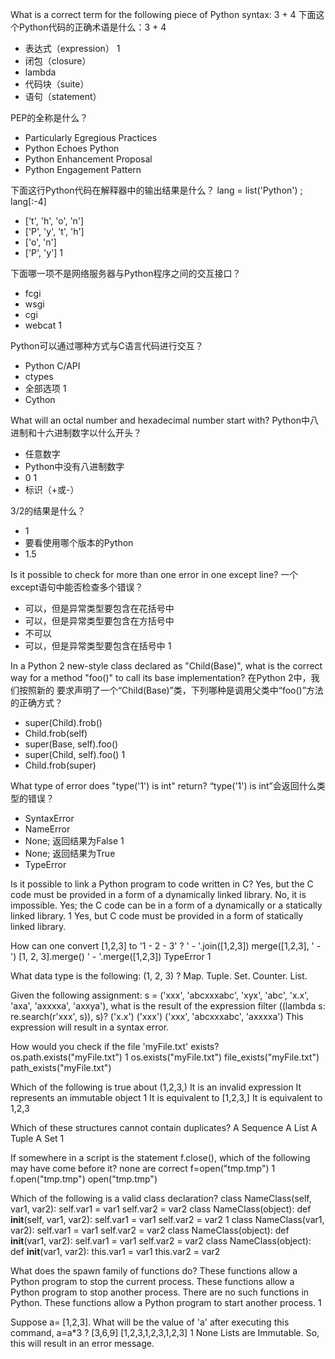What is a correct term for the following piece of Python syntax: 3 + 4
下面这个Python代码的正确术语是什么：3 + 4
- 表达式（expression）  1
- 闭包（closure）
- lambda
- 代码块（suite）
- 语句（statement）


PEP的全称是什么？
- Particularly Egregious Practices
- Python Echoes Python
- Python Enhancement Proposal
- Python Engagement Pattern


下面这行Python代码在解释器中的输出结果是什么？
lang = list('Python') ; lang[:-4]

- ['t', 'h', 'o', 'n']
- ['P', 'y', 't', 'h']
- ['o', 'n']
- ['P', 'y'] 1

下面哪一项不是网络服务器与Python程序之间的交互接口？
- fcgi
- wsgi
- cgi
- webcat 1


Python可以通过哪种方式与C语言代码进行交互？
- Python C/API
- ctypes
- 全部选项 1
- Cython

What will an octal number and hexadecimal number start with?
Python中八进制和十六进制数字以什么开头？
- 任意数字
- Python中没有八进制数字
- 0  1
- 标识（+或-）

3/2的结果是什么？
- 1
- 要看使用哪个版本的Python
- 1.5


Is it possible to check for more than one error in one except line?
一个except语句中能否检查多个错误？
- 可以，但是异常类型要包含在花括号中
- 可以，但是异常类型要包含在方括号中
- 不可以
- 可以，但是异常类型要包含在括号中 1

In a Python 2 new-style class declared as "Child(Base)", what is the correct way for a method "foo()" to call its base implementation?
在Python 2中，我们按照新的 要求声明了一个“Child(Base)”类，下列哪种是调用父类中“foo()”方法的正确方式？
- super(Child).frob()
- Child.frob(self)
- super(Base, self).foo()
- super(Child, self).foo() 1
- Child.frob(super)

What type of error does "type('1') is int" return?
“type('1') is int”会返回什么类型的错误？
- SyntaxError
- NameError
- None; 返回结果为False 1
- None; 返回结果为True
- TypeError


Is it possible to link a Python program to code written in C?
Yes, but the C code must be provided in a form of a dynamically linked library.
No, it is impossible.
Yes; the C code can be in a form of a dynamically or a statically linked library. 1
Yes, but C code must be provided in a form of statically linked library.


How can one convert [1,2,3] to '1 - 2 - 3' ?
' - '.join([1,2,3])
merge([1,2,3], ' - ')
[1, 2, 3].merge()
' - '.merge([1,2,3])
TypeError 1


What data type is the following: (1, 2, 3) ?
Map.
Tuple.
Set.
Counter.
List.

Given the following assignment: s = ('xxx', 'abcxxxabc', 'xyx', 'abc', 'x.x', 'axa', 'axxxxa', 'axxya'), what is the result of the expression filter ((lambda s: re.search(r'xxx', s)), s)?
('x.x')
('xxx')
('xxx', 'abcxxxabc', 'axxxxa')
This expression will result in a syntax error.


How would you check if the file 'myFile.txt' exists?
os.path.exists("myFile.txt") 1
os.exists("myFile.txt")
file_exists("myFile.txt")
path_exists("myFile.txt")

Which of the following is true about (1,2,3,)
It is an invalid expression
It represents an immutable object 1
It is equivalent to [1,2,3,]
It is equivalent to 1,2,3


Which of these structures cannot contain duplicates?
A Sequence
A List
A Tuple
A Set 1 

If somewhere in a script is the statement f.close(), which of the following may have come before it?
none are correct
f=open("tmp.tmp") 1
f.open("tmp.tmp")
open("tmp.tmp")

Which of the following is a valid class declaration?
class NameClass(self, var1, var2): self.var1 = var1 self.var2 = var2
class NameClass(object): def __init__(self, var1, var2): self.var1 = var1 self.var2 = var2  1
class NameClass(var1, var2): self.var1 = var1 self.var2 = var2
class NameClass(object): def __init__(var1, var2): self.var1 = var1 self.var2 = var2
class NameClass(object): def __init__(var1, var2): this.var1 = var1 this.var2 = var2


What does the spawn family of functions do?
These functions allow a Python program to stop the current process.
These functions allow a Python program to stop another process.
There are no such functions in Python.
These functions allow a Python program to start another process. 1 

Suppose a= [1,2,3]. What will be the value of 'a' after executing this command, a=a*3  ?
[3,6,9]
[1,2,3,1,2,3,1,2,3] 1
None
Lists are Immutable. So, this will result in an error message.

